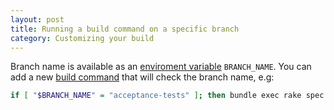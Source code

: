 ```yaml
---
layout: post
title: Running a build command on a specific branch
category: Customizing your build
---
```


Branch name is available as an [enviroment variable](/docs/available-environment-variables.html) `BRANCH_NAME`. You can add a new [build command](/docs/customizing-build-commands.html) that will check the branch name, e.g:

```bash
if [ "$BRANCH_NAME" = "acceptance-tests" ]; then bundle exec rake spec:acceptance ; fi
```
